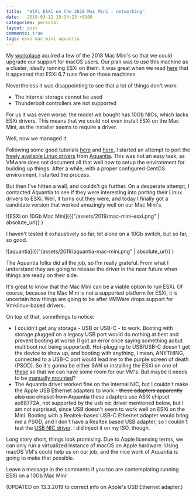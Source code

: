 ```yaml
---
title:  "WiFi ESXi on the 2018 Mac Mini - networking"
date:   2019-03-12 19:34:23 +0100
categories: personal
layout: post
comments: true
tags: esxi mac-mini aquantia
---
```


My [workplace](https://www.uio.no) aquired a few of the 2018 Mac Mini's so that we could upgrade our support for macOS users. Our plan was to use this machine as a cluster, ideally running ESXi on them. It was great when we read [here](https://www.virtuallyghetto.com/2018/11/esxi-on-the-new-2018-apple-mac-mini.html) that it appeared that ESXi 6.7 runs fine on those machines.

Nevertheless it was disappointing to see that a lot of things don't work:

- The internal storage cannot be used
- Thunderbolt controllers are not supported

For us it was even worse: the model we bought has 10Gb NICs, which lacks ESXi drivers. This means that we could not even install ESXi on the Mac Mini, as the installer seems to require a driver.

Well, now we managed it.

Following some good tutorials [here](https://www.v-front.de/2014/12/how-to-make-your-unsupported-nic-work.html) and [here](http://www.vm-help.com/forum/viewtopic.php?f=34&t=4340), I started an attempt to port the [freely available Linux drivers](https://www.aquantia.com/support/driver-download/) from [Aquantia](https://www.aquantia.com). This was not an easy task, as VMware does not document all that well how to setup the environment for building up things. After a while, with a proper configured CentOS environment, I started the process.

But then I've hitten a wall, and couldn't go further. On a desperate attempt, I contacted Aquantia to see if they were interesting into porting their Linux drivers to ESXi. Well, it turns out they were, and today I finally got a candidate version that worked amazingly well on our Mac Mini's. 

![ESXi on 10Gb Mac Mini]({{"/assets/2019/mac-mini-esxi.png" | absolute_url}} )

I haven't tested it exhaustively so far, let alone on a 10Gb switch, but so far, so good. 

![aquantia]({{"/assets/2019/aquantia-mac-mini.png" | absolute_url}} )
 
The Aquantia folks did all the job, so I'm really grateful. From what I understand they are going to release the driver in the near future when things are ready on their side.

It's great to know that the Mac Mini can be a viable option to run ESXi. Of course, because the Mac Mini is not a supported platform for ESXi, it is uncertain how things are going to be after VMWare drops support for Vmklinux-based drivers. 

On top of that, somethings to notice:

- I couldn't get any storage - USB or USB-C - to work. Booting with storage plugged on a legacy USB port would do nothing at best and prevent booting at worse (I got an error once saying something aobut multiboot not being supported). Hot-plugging to USB/USB-C doesn't get the device to show up, and booting with anything, I mean, ANYTHING, connected to a USB-C port would lead me to the purple screen of death (PSOD). So it's gonna be either SAN or installing the ESXi on one of [these](https://www.samsung.com/semiconductor/minisite/ssd/product/portable/t5/) so that we can have some room for our VM's. But maybe it needs to be [manually mounted](https://www.virten.net/2016/11/usb-devices-as-vmfs-datastore-in-vsphere-esxi-6-5/)?
- The Aquantia driver worked fine on the internal NIC, but I couldn't make the Apple USB Ethernet adapters to work - ~~these adapters apparently also use chipset from Aquantia~~ these adapters use ASIX chipset ax88772A, not supported by the usb nic driver mentioned below, but I am not surprised, since USB doesn't seem to work well on ESXi on the Mini. Booting with a Realtek-based USB-C Ethernet adapter would bring me a PSOD, and I don't have a Realtek based USB adapter, so I couldn't test the [USB NIC driver](https://labs.vmware.com/flings/usb-network-native-driver-for-esxi). I did inject it on my ISO, though.

Long story short, things look promising. Due to Apple licensing terms, we can only run a virtualized instance of macOS on Apple hardware. Using macOS VM's could help us on our job, and the nice work of Aquantia is going to make that possible.

Leave a message in the comments if you too are contemplating running ESXi on a 10Gb Mac Mini!

(UPDATED on 13.3.2019 to correct info on Apple's USB Ethernet adapter.)